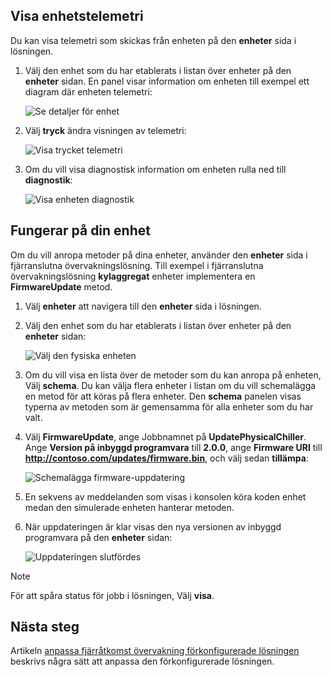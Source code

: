 ## <a name="view-device-telemetry"></a>Visa enhetstelemetri

Du kan visa telemetri som skickas från enheten på den **enheter** sida i lösningen.

1. Välj den enhet som du har etablerats i listan över enheter på den **enheter** sidan. En panel visar information om enheten till exempel ett diagram där enheten telemetri:

    ![Se detaljer för enhet](media/iot-suite-visualize-connecting/devicesdetail.png)

1. Välj **tryck** ändra visningen av telemetri:

    ![Visa trycket telemetri](media/iot-suite-visualize-connecting/devicespressure.png)

1. Om du vill visa diagnostisk information om enheten rulla ned till **diagnostik**:

    ![Visa enheten diagnostik](media/iot-suite-visualize-connecting/devicesdiagnostics.png)

## <a name="act-on-your-device"></a>Fungerar på din enhet

Om du vill anropa metoder på dina enheter, använder den **enheter** sida i fjärranslutna övervakningslösning. Till exempel i fjärranslutna övervakningslösning **kylaggregat** enheter implementera en **FirmwareUpdate** metod.

1. Välj **enheter** att navigera till den **enheter** sida i lösningen.

1. Välj den enhet som du har etablerats i listan över enheter på den **enheter** sidan:

    ![Välj den fysiska enheten](media/iot-suite-visualize-connecting/devicesselect.png)

1. Om du vill visa en lista över de metoder som du kan anropa på enheten, Välj **schema**. Du kan välja flera enheter i listan om du vill schemalägga en metod för att köras på flera enheter. Den **schema** panelen visas typerna av metoden som är gemensamma för alla enheter som du har valt.

1. Välj **FirmwareUpdate**, ange Jobbnamnet på **UpdatePhysicalChiller**. Ange **Version på inbyggd programvara** till **2.0.0**, ange **Firmware URI** till **http://contoso.com/updates/firmware.bin**, och välj sedan **tillämpa**:

    ![Schemalägga firmware-uppdatering](media/iot-suite-visualize-connecting/deviceschedule.png)

1. En sekvens av meddelanden som visas i konsolen köra koden enhet medan den simulerade enheten hanterar metoden.

1. När uppdateringen är klar visas den nya versionen av inbyggd programvara på den **enheter** sidan:

    ![Uppdateringen slutfördes](media/iot-suite-visualize-connecting/complete.png)

> [!NOTE]
> För att spåra status för jobb i lösningen, Välj **visa**.

## <a name="next-steps"></a>Nästa steg

Artikeln [anpassa fjärråtkomst övervakning förkonfigurerade lösningen](../articles/iot-suite/iot-suite-remote-monitoring-customize.md) beskrivs några sätt att anpassa den förkonfigurerade lösningen.